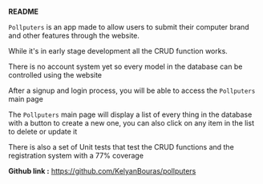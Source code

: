 **README**

`Pollputers` is an app made to allow users to submit their computer brand and other features through the website.

While it's in early stage development all the CRUD function works.

There is no account system yet so every model in the database can be controlled using the website 

After a signup and login process, you will be able to access the `Pollputers` main page

The `Pollputers` main page will display a list of every thing in the database with a button to create a new one,
you can also click on any item in the list to delete or update it

There is also a set of Unit tests that test the CRUD functions and the registration system with a 77% coverage


**Github link :**
https://github.com/KelyanBouras/pollputers